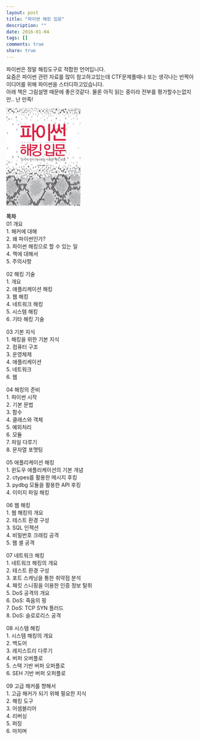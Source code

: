 ```yaml
---
layout: post
title: "파이썬 해킹 입문"
description: ""
date: 2016-01-04
tags: []
comments: true
share: true
---
```


파이썬은 정말 해킹도구로 적합한 언어입니다.  
요즘은 파이썬 관련 자료를 많이 참고하고있는데 CTF문제풀때나 또는 생각나는 반짝아이디어를 위해 파이썬을 스터디하고있습니다.  
아래 책은 그림설명 때문에 좋은것같다. 물론 아직 읽는 중이라 전부를 평가할수는없지만.. 난 만족!  

  

  

  

![](/assets/images/posts/471/2404E23F568A3C9309F190.JPEG)

  

  

  
**목차**  
01 개요  
1\. 해커에 대해  
2\. 왜 파이썬인가?  
3\. 파이썬 해킹으로 할 수 있는 일  
4\. 책에 대해서  
5\. 주의사항  
  
02 해킹 기술  
1\. 개요  
2\. 애플리케이션 해킹  
3\. 웹 해킹  
4\. 네트워크 해킹  
5\. 시스템 해킹  
6\. 기타 해킹 기술  
  
03 기본 지식  
1\. 해킹을 위한 기본 지식  
2\. 컴퓨터 구조  
3\. 운영체제  
4\. 애플리케이션  
5\. 네트워크  
6\. 웹  
  
04 해킹의 준비  
1\. 파이썬 시작  
2\. 기본 문법  
3\. 함수  
4\. 클래스와 객체  
5\. 예외처리  
6\. 모듈  
7\. 파일 다루기  
8\. 문자열 포맷팅  
  
05 애플리케이션 해킹  
1\. 윈도우 애플리케이션의 기본 개념  
2\. ctypes를 활용한 메시지 후킹  
3\. pydbg 모듈을 활용한 API 후킹  
4\. 이미지 파일 해킹  
  
06 웹 해킹  
1\. 웹 해킹의 개요  
2\. 테스트 환경 구성  
3\. SQL 인젝션  
4\. 비밀번호 크래킹 공격  
5\. 웹 셸 공격  
  
07 네트워크 해킹  
1\. 네트워크 해킹의 개요  
2\. 테스트 환경 구성  
3\. 포트 스캐닝을 통한 취약점 분석  
4\. 패킷 스니핑을 이용한 인증 정보 탈취  
5\. DoS 공격의 개요  
6\. DoS: 죽음의 핑  
7\. DoS: TCP SYN 플러드  
8\. DoS: 슬로로리스 공격  
  
08 시스템 해킹  
1\. 시스템 해킹의 개요  
2\. 백도어  
3\. 레지스트리 다루기  
4\. 버퍼 오버플로  
5\. 스택 기반 버퍼 오퍼플로  
6\. SEH 기반 버퍼 오퍼플로  
  
09 고급 해커를 향해서  
1\. 고급 해커가 되기 위해 필요한 지식  
2\. 해킹 도구  
3\. 어셈블리어  
4\. 리버싱  
5\. 퍼징  
6\. 마치며  

